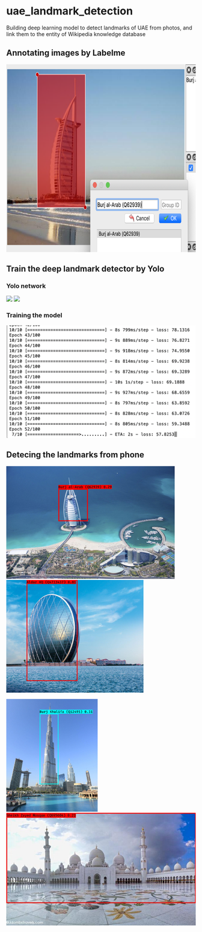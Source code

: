 # uae_landmark_detection

Building deep learning model to detect landmarks of UAE from photos, and link them to the entity of Wikipedia knowledge database 

## Annotating images by Labelme

<img src="https://raw.githubusercontent.com/yanliang12/uae_landmark_detection/main/WX20201009-224348%402x.png" height="500">

## Train the deep landmark detector by Yolo

### Yolo network

<img src="https://miro.medium.com/max/1400/1*m8p5lhWdFDdapEFa2zUtIA.jpeg" height="300"> <img src="https://miro.medium.com/max/1400/1*ZbmrsQJW-Lp72C5KoTnzUg.jpeg" height="300">

### Training the model

<img src="https://raw.githubusercontent.com/yanliang12/uae_landmark_detection/main/WX20201009-204729%402x.png" height="300">

## Detecing the landmarks from phone

<img src="https://raw.githubusercontent.com/yanliang12/uae_landmark_detection/main/burj_al_arab3_detected%20copy.jpeg" height="300"> <img src="https://raw.githubusercontent.com/yanliang12/uae_landmark_detection/main/aldar_hq8_detected%20copy.jpg" height="300">

<img src="https://raw.githubusercontent.com/yanliang12/uae_landmark_detection/main/burj_khalifa3_detected.jpg" height="300"> <img src="https://raw.githubusercontent.com/yanliang12/uae_landmark_detection/main/sheikh_zayed_grand_mosque4_detected.jpg" height="300">
